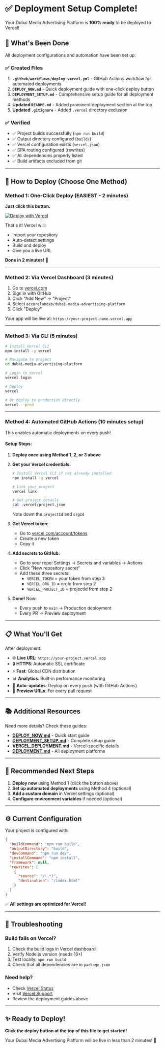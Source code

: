 # ✅ Deployment Setup Complete!

Your Dubai Media Advertising Platform is **100% ready** to be deployed to Vercel!

## 🎉 What's Been Done

All deployment configurations and automation have been set up:

### ✅ Created Files

1. **`.github/workflows/deploy-vercel.yml`** - GitHub Actions workflow for automated deployments
2. **`DEPLOY_NOW.md`** - Quick deployment guide with one-click deploy button
3. **`DEPLOYMENT_SETUP.md`** - Comprehensive setup guide for all deployment methods
4. **Updated `README.md`** - Added prominent deployment section at the top
5. **Updated `.gitignore`** - Added `.vercel` directory exclusion

### ✅ Verified

- ✅ Project builds successfully (`npm run build`)
- ✅ Output directory configured (`build/`)
- ✅ Vercel configuration exists (`vercel.json`)
- ✅ SPA routing configured (rewrites)
- ✅ All dependencies properly listed
- ✅ Build artifacts excluded from git

---

## 🚀 How to Deploy (Choose One Method)

### Method 1: One-Click Deploy (EASIEST - 2 minutes)

**Just click this button:**

[![Deploy with Vercel](https://vercel.com/button)](https://vercel.com/new/clone?repository-url=https://github.com/accorelabdxb/dubai-media-advertising-platform)

That's it! Vercel will:
- Import your repository
- Auto-detect settings
- Build and deploy
- Give you a live URL

**Done in 2 minutes!** 🎉

---

### Method 2: Via Vercel Dashboard (3 minutes)

1. Go to [vercel.com](https://vercel.com)
2. Sign in with GitHub
3. Click "Add New" → "Project"
4. Select `accorelabdxb/dubai-media-advertising-platform`
5. Click "Deploy"

Your app will be live at: `https://your-project-name.vercel.app`

---

### Method 3: Via CLI (5 minutes)

```bash
# Install Vercel CLI
npm install -g vercel

# Navigate to project
cd dubai-media-advertising-platform

# Login to Vercel
vercel login

# Deploy
vercel

# Or deploy to production directly
vercel --prod
```

---

### Method 4: Automated GitHub Actions (10 minutes setup)

This enables automatic deployments on every push!

#### Setup Steps:

1. **Deploy once using Method 1, 2, or 3 above**

2. **Get your Vercel credentials:**
   ```bash
   # Install Vercel CLI if not already installed
   npm install -g vercel
   
   # Link your project
   vercel link
   
   # Get project details
   cat .vercel/project.json
   ```
   
   Note down the `projectId` and `orgId`

3. **Get Vercel token:**
   - Go to [vercel.com/account/tokens](https://vercel.com/account/tokens)
   - Create a new token
   - Copy it

4. **Add secrets to GitHub:**
   - Go to your repo: Settings → Secrets and variables → Actions
   - Click "New repository secret"
   - Add these three secrets:
     - `VERCEL_TOKEN` = your token from step 3
     - `VERCEL_ORG_ID` = orgId from step 2
     - `VERCEL_PROJECT_ID` = projectId from step 2

5. **Done!** Now:
   - Every push to `main` → Production deployment
   - Every PR → Preview deployment

---

## 📋 What You'll Get

After deployment:

- 🌐 **Live URL**: `https://your-project.vercel.app`
- 🔒 **HTTPS**: Automatic SSL certificate
- ⚡ **Fast**: Global CDN distribution
- 📊 **Analytics**: Built-in performance monitoring
- 🔄 **Auto-updates**: Deploy on every push (with GitHub Actions)
- 🎨 **Preview URLs**: For every pull request

---

## 📚 Additional Resources

Need more details? Check these guides:

- **[DEPLOY_NOW.md](./DEPLOY_NOW.md)** - Quick start guide
- **[DEPLOYMENT_SETUP.md](./DEPLOYMENT_SETUP.md)** - Complete setup guide
- **[VERCEL_DEPLOYMENT.md](./VERCEL_DEPLOYMENT.md)** - Vercel-specific details
- **[DEPLOYMENT.md](./DEPLOYMENT.md)** - All deployment platforms

---

## 🎯 Recommended Next Steps

1. **Deploy now** using Method 1 (click the button above)
2. **Set up automated deployments** using Method 4 (optional)
3. **Add a custom domain** in Vercel settings (optional)
4. **Configure environment variables** if needed (optional)

---

## ⚙️ Current Configuration

Your project is configured with:

```json
{
  "buildCommand": "npm run build",
  "outputDirectory": "build",
  "devCommand": "npm run dev",
  "installCommand": "npm install",
  "framework": null,
  "rewrites": [
    {
      "source": "/(.*)",
      "destination": "/index.html"
    }
  ]
}
```

✅ **All settings are optimized for Vercel!**

---

## 🐛 Troubleshooting

### Build fails on Vercel?

1. Check the build logs in Vercel dashboard
2. Verify Node.js version (needs 16+)
3. Test locally: `npm run build`
4. Check that all dependencies are in `package.json`

### Need help?

- Check [Vercel Status](https://www.vercel-status.com/)
- Visit [Vercel Support](https://vercel.com/support)
- Review the deployment guides above

---

## ✨ Ready to Deploy!

**Click the deploy button at the top of this file to get started!**

Your Dubai Media Advertising Platform will be live in less than 2 minutes! 🚀

